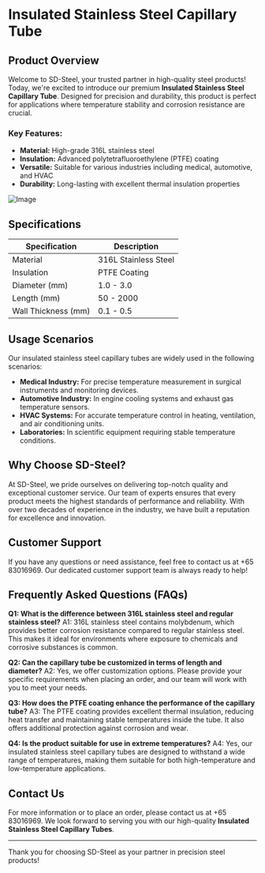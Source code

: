 # Insulated Stainless Steel Capillary Tube

## Product Overview

Welcome to SD-Steel, your trusted partner in high-quality steel products! Today, we're excited to introduce our premium **Insulated Stainless Steel Capillary Tube**. Designed for precision and durability, this product is perfect for applications where temperature stability and corrosion resistance are crucial.

### Key Features:
- **Material:** High-grade 316L stainless steel
- **Insulation:** Advanced polytetrafluoroethylene (PTFE) coating
- **Versatile:** Suitable for various industries including medical, automotive, and HVAC
- **Durability:** Long-lasting with excellent thermal insulation properties

![Image](https://github.com/user-attachments/assets/2567258e-e124-4816-932d-1809bd27ef0b)

## Specifications

| Specification | Description |
|---------------|-------------|
| Material      | 316L Stainless Steel |
| Insulation    | PTFE Coating |
| Diameter (mm) | 1.0 - 3.0 |
| Length (mm)   | 50 - 2000 |
| Wall Thickness (mm) | 0.1 - 0.5 |

## Usage Scenarios

Our insulated stainless steel capillary tubes are widely used in the following scenarios:

- **Medical Industry:** For precise temperature measurement in surgical instruments and monitoring devices.
- **Automotive Industry:** In engine cooling systems and exhaust gas temperature sensors.
- **HVAC Systems:** For accurate temperature control in heating, ventilation, and air conditioning units.
- **Laboratories:** In scientific equipment requiring stable temperature conditions.

## Why Choose SD-Steel?

At SD-Steel, we pride ourselves on delivering top-notch quality and exceptional customer service. Our team of experts ensures that every product meets the highest standards of performance and reliability. With over two decades of experience in the industry, we have built a reputation for excellence and innovation.

## Customer Support

If you have any questions or need assistance, feel free to contact us at +65 83016969. Our dedicated customer support team is always ready to help!

## Frequently Asked Questions (FAQs)

**Q1: What is the difference between 316L stainless steel and regular stainless steel?**
A1: 316L stainless steel contains molybdenum, which provides better corrosion resistance compared to regular stainless steel. This makes it ideal for environments where exposure to chemicals and corrosive substances is common.

**Q2: Can the capillary tube be customized in terms of length and diameter?**
A2: Yes, we offer customization options. Please provide your specific requirements when placing an order, and our team will work with you to meet your needs.

**Q3: How does the PTFE coating enhance the performance of the capillary tube?**
A3: The PTFE coating provides excellent thermal insulation, reducing heat transfer and maintaining stable temperatures inside the tube. It also offers additional protection against corrosion and wear.

**Q4: Is the product suitable for use in extreme temperatures?**
A4: Yes, our insulated stainless steel capillary tubes are designed to withstand a wide range of temperatures, making them suitable for both high-temperature and low-temperature applications.

## Contact Us

For more information or to place an order, please contact us at +65 83016969. We look forward to serving you with our high-quality **Insulated Stainless Steel Capillary Tubes**.

---

Thank you for choosing SD-Steel as your partner in precision steel products!